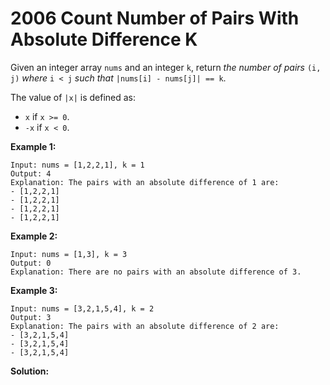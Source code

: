 #  2006 Count Number of Pairs With Absolute Difference K

Given an integer array `nums` and an integer `k`, return *the number of pairs* `(i, j)` *where* `i < j` *such that* `|nums[i] - nums[j]| == k`.

The value of `|x|` is defined as:

- `x` if `x >= 0`.
- `-x` if `x < 0`.

 

**Example 1:**

```
Input: nums = [1,2,2,1], k = 1
Output: 4
Explanation: The pairs with an absolute difference of 1 are:
- [1,2,2,1]
- [1,2,2,1]
- [1,2,2,1]
- [1,2,2,1]
```

**Example 2:**

```
Input: nums = [1,3], k = 3
Output: 0
Explanation: There are no pairs with an absolute difference of 3.
```

**Example 3:**

```
Input: nums = [3,2,1,5,4], k = 2
Output: 3
Explanation: The pairs with an absolute difference of 2 are:
- [3,2,1,5,4]
- [3,2,1,5,4]
- [3,2,1,5,4]
```



**Solution:**

```java
```



